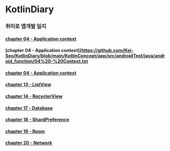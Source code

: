# KotlinDiary

### 취미로 앱개발 일지



#### [chapter 04 - Application context](https://github.com/Kei-Seo/KotlinDiary/blob/main/KotlinConcept/app/src/androidTest/java/android_function/04%20-%20Context.txt)
#### [chapter 04 - Application context](https://github.com/Kei-Seo/KotlinDiary/blob/main/KotlinConcept/app/src/androidTest/java/android_function/04%20-%20Context.txt
#### [chapter 04 - Application context](https://github.com/Kei-Seo/KotlinDiary/blob/main/KotlinConcept/app/src/androidTest/java/android_function/04%20-%20Context.txt)
#### [chapter 13 - ListView](https://github.com/Kei-Seo/KotlinDiary/blob/main/KotlinConcept/app/src/androidTest/java/android_function/13%20-%20ListView.txt)
#### [chapter 14 - RecyclerView](https://github.com/Kei-Seo/KotlinDiary/blob/main/KotlinConcept/app/src/androidTest/java/android_function/14%20-%20RecyclerView.txt)
#### [chapter 17 - Database](https://github.com/Kei-Seo/KotlinDiary/blob/main/KotlinConcept/app/src/androidTest/java/android_function/17%20-%20DataBase.txt)
#### [chapter 18 - ShardPreference](https://github.com/Kei-Seo/KotlinDiary/blob/main/KotlinConcept/app/src/androidTest/java/android_function/18%20-%20ShardPreference.txt)
#### [chapter 19 - Room](https://github.com/Kei-Seo/KotlinDiary/blob/main/KotlinConcept/app/src/androidTest/java/android_function/19%20-%20Room.txt)
#### [chapter 20 - Network](https://github.com/Kei-Seo/KotlinDiary/blob/main/KotlinConcept/app/src/androidTest/java/android_function/20%20-%20Network.txt)

